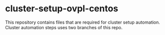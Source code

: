 # cluster-setup-ovpl-centos
This repository contains files that are required for cluster setup automation. Cluster automation steps uses two branches of this repo.
